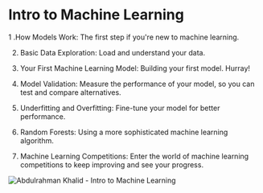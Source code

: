 # Intro to Machine Learning

1 .How Models Work:
The first step if you're new to machine learning.

2. Basic Data Exploration:
Load and understand your data.

3. Your First Machine Learning Model:
Building your first model. Hurray!

4. Model Validation:
Measure the performance of your model, so you can test and compare alternatives.

5. Underfitting and Overfitting:
Fine-tune your model for better performance.

6. Random Forests:
Using a more sophisticated machine learning algorithm.

7. Machine Learning Competitions:
Enter the world of machine learning competitions to keep improving and see your progress.

![Abdulrahman Khalid - Intro to Machine Learning](https://user-images.githubusercontent.com/76521677/207449403-848762e1-b70b-46d0-8c12-fe3427427d46.png)
